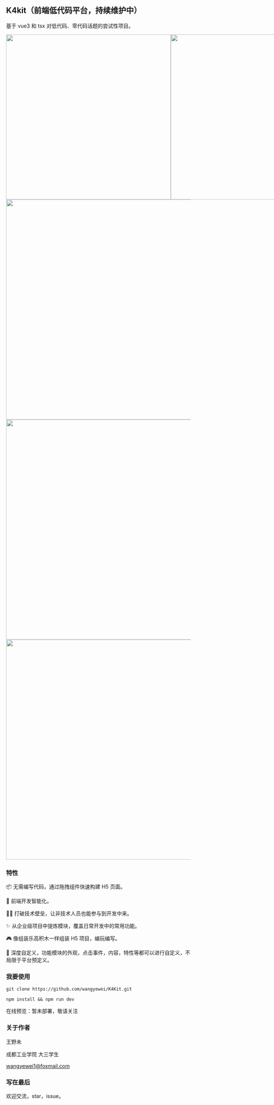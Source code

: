 <!--
 * @Author: YeWei Wang
 * @Date: 2022-01-04 16:00:28
 * @WeChat: Studio06k4
 * @Motto: 求知若渴，虚心若愚
 * @Description:
 * @LastEditTime: 2022-03-11 18:45:49
 * @Version: K4Kit | 智慧低代码平台
 * @FilePath: \k4kit\README.md
-->

## K4kit（前端低代码平台，持续维护中）

基于 vue3 和 tsx 对低代码、零代码话题的尝试性项目。

<div style="display: flex;">

  <img src="https://user-images.githubusercontent.com/49926816/157837246-14ecf2a8-aedd-4c4a-a9fb-a61723cad077.png" width="450px" />  
  <img src="https://user-images.githubusercontent.com/49926816/158383227-f32a0545-295a-48d2-b0d2-01a7dbdacc4e.png" width="450px" />
</div>

<img src="https://user-images.githubusercontent.com/49926816/157820089-92634e8d-5b49-41fd-b2de-be701fa33dad.png" width="600px" />

<img src="https://user-images.githubusercontent.com/49926816/157820129-801985a6-5927-4beb-b665-ffcf4dd0febd.png" width="600px" />

<img src="https://user-images.githubusercontent.com/49926816/157820227-1186aa5d-128f-4537-9914-70fbf6b977eb.png" width="600px" />

### 特性

📦 无需编写代码，通过拖拽组件快速构建 H5 页面。

🌟 前端开发智能化。

👩‍💻 打破技术壁垒，让非技术人员也能参与到开发中来。

✨ 从企业级项目中提炼模块，覆盖日常开发中的常用功能。

🎮 像组装乐高积木一样组装 H5 项目，编玩编写。

🌈 深度自定义，功能模块的外观，点击事件，内容，特性等都可以进行自定义，不局限于平台预定义。

### 我要使用

`git clone https://github.com/wangyewei/K4Kit.git`

`npm install && npm run dev`

在线预览：暂未部署，敬请关注

### 关于作者

王野未

成都工业学院 大三学生

wangyewei1@foxmail.com

### 写在最后

欢迎交流，star，issue。
